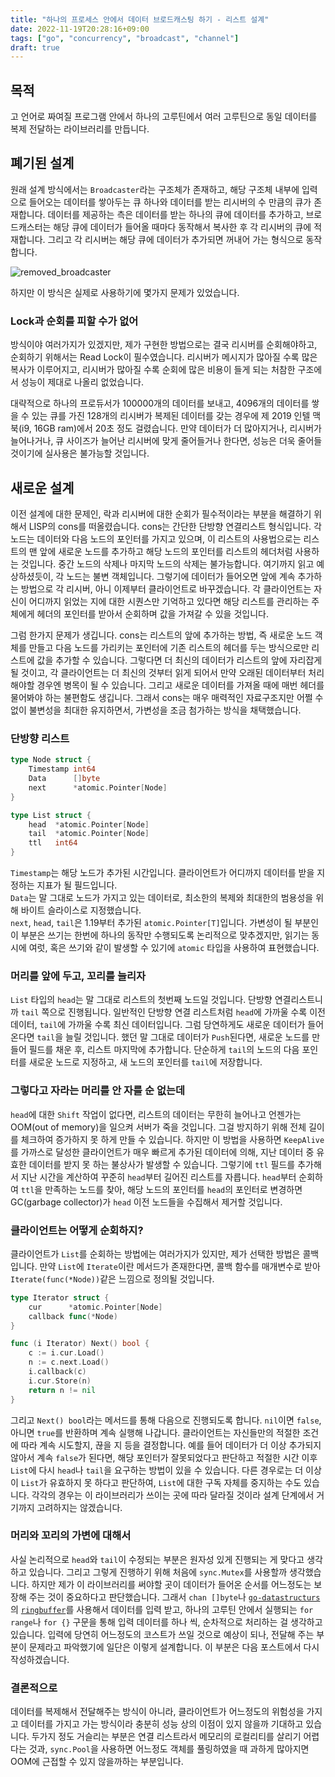 ```yaml
---
title: "하나의 프로세스 안에서 데이터 브로드캐스팅 하기 - 리스트 설계"
date: 2022-11-19T20:28:16+09:00
tags: ["go", "concurrency", "broadcast", "channel"]
draft: true
---
```


## 목적

고 언어로 짜여질 프로그램 안에서 하나의 고루틴에서 여러 고루틴으로 동일 데이터를 복제 전달하는 라이브러리를 만듭니다.

## 폐기된 설계

원래 설계 방식에서는 `Broadcaster`라는 구조체가 존재하고, 해당 구조체 내부에 입력으로 들어오는 데이터를 쌓아두는 큐 하나와 데이터를 받는 리시버의 수 만큼의 큐가 존재합니다. 데이터를 제공하는 측은 데이터를 받는 하나의 큐에 데이터를 추가하고, 브로드캐스터는 해당 큐에 데이터가 들어올 때마다 동작해서 복사한 후 각 리시버의 큐에 적재합니다. 그리고 각 리시버는 해당 큐에 데이터가 추가되면 꺼내어 가는 형식으로 동작합니다.

![removed_broadcaster](/img/BroadcasterRemoved.svg)

하지만 이 방식은 실제로 사용하기에 몇가지 문제가 있었습니다.

### Lock과 순회를 피할 수가 없어

방식이야 여러가지가 있겠지만, 제가 구현한 방법으로는 결국 리시버를 순회해야하고, 순회하기 위해서는 Read Lock이 필수였습니다. 리시버가 메시지가 많아질 수록 많은 복사가 이루어지고, 리시버가 많아질 수록 순회에 많은 비용이 들게 되는 처참한 구조에서 성능이 제대로 나올리 없었습니다.

대략적으로 하나의 프로듀서가 100000개의 데이터를 보내고, 4096개의 데이터를 쌓을 수 있는 큐를 가진 128개의 리시버가 복제된 데이터를 갖는 경우에 제 2019 인텔 맥북(i9, 16GB ram)에서 20초 정도 걸렸습니다. 만약 데이터가 더 많아지거나, 리시버가 늘어나거나, 큐 사이즈가 늘어난 리시버에 맞게 줄어들거나 한다면, 성능은 더욱 줄어들 것이기에 실사용은 불가능할 것입니다.

## 새로운 설계

이전 설계에 대한 문제인, 락과 리시버에 대한 순회가 필수적이라는 부분을 해결하기 위해서 LISP의 cons를 떠올렸습니다. cons는 간단한 단방향 연결리스트 형식입니다. 각 노드는 데이터와 다음 노드의 포인터를 가지고 있으며, 이 리스트의 사용법으로는 리스트의 맨 앞에 새로운 노드를 추가하고 해당 노드의 포인터를 리스트의 헤더처럼 사용하는 것입니다. 중간 노드의 삭제나 마지막 노드의 삭제는 불가능합니다. 여기까지 읽고 예상하셨듯이, 각 노드는 불변 객체입니다. 그렇기에 데이터가 들어오면 앞에 계속 추가하는 방법으로 각 리시버, 아니 이제부터 클라이언트로 바꾸겠습니다. 각 클라이언트는 자신이 어디까지 읽었는 지에 대한 시퀀스만 기억하고 있다면 해당 리스트를 관리하는 주체에게 헤더의 포인터를 받아서 순회하며 값을 가져갈 수 있을 것입니다.

그럼 한가지 문제가 생깁니다. cons는 리스트의 앞에 추가하는 방법, 즉 새로운 노드 객체를 만들고 다음 노드를 가리키는 포인터에 기존 리스트의 헤더를 두는 방식으로만 리스트에 값을 추가할 수 있습니다. 그렇다면 더 최신의 데이터가 리스트의 앞에 자리잡게 될 것이고, 각 클라이언트는 더 최신의 것부터 읽게 되어서 만약 오래된 데이터부터 처리해야할 경우엔 병목이 될 수 있습니다. 그리고 새로운 데이터를 가져올 때에 매번 헤더를 물어봐야 하는 불편함도 생깁니다. 그래서 cons는 매우 매력적인 자료구조지만 어쩔 수 없이 불변성을 최대한 유지하면서, 가변성을 조금 첨가하는 방식을 채택했습니다.

### 단방향 리스트

```go
type Node struct {
    Timestamp int64
    Data      []byte
    next      *atomic.Pointer[Node]
}

type List struct {
    head  *atomic.Pointer[Node]
    tail  *atomic.Pointer[Node]
    ttl   int64
}
```

`Timestamp`는 해당 노드가 추가된 시간입니다. 클라이언트가 어디까지 데이터를 받을 지 정하는 지표가 될 필드입니다.  
`Data`는 말 그대로 노드가 가지고 있는 데이터로, 최소한의 복제와 최대한의 범용성을 위해 바이트 슬라이스로 지정했습니다.  
`next`, `head`, `tail`은 1.19부터 추가된 `atomic.Pointer[T]`입니다. 가변성이 될 부분인 이 부분은 쓰기는 한번에 하나의 동작만 수행되도록 논리적으로 맞추겠지만, 읽기는 동시에 여럿, 혹은 쓰기와 같이 발생할 수 있기에 `atomic` 타입을 사용하여 표현했습니다.

### 머리를 앞에 두고, 꼬리를 늘리자

`List` 타입의 `head`는 말 그대로 리스트의 첫번째 노드일 것입니다. 단방향 연결리스트니까 `tail` 쪽으로 진행됩니다. 일반적인 단방향 연결 리스트처럼 `head`에 가까울 수록 이전 데이터, `tail`에 가까울 수록 최신 데이터입니다. 그럼 당연하게도 새로운 데이터가 들어온다면 `tail`을 늘릴 것입니다. 했던 말 그대로 데이터가 `Push`된다면, 새로운 노드를 만들어 필드를 채운 후, 리스트 마지막에 추가합니다. 단순하게 `tail`의 노드의 다음 포인터를 새로운 노드로 지정하고, 새 노드의 포인터를 `tail`에 저장합니다.

### 그렇다고 자라는 머리를 안 자를 순 없는데

`head`에 대한 `Shift` 작업이 없다면, 리스트의 데이터는 무한히 늘어나고 언젠가는 OOM(out of memory)을 일으켜 서버가 죽을 것입니다. 그걸 방지하기 위해 전체 길이를 체크하여 증가하지 못 하게 만들 수 있습니다. 하지만 이 방법을 사용하면 `KeepAlive`를 가까스로 달성한 클라이언트가 매우 빠르게 추가된 데이터에 의해, 지난 데이터 중 유효한 데이터를 받지 못 하는 불상사가 발생할 수 있습니다. 그렇기에 `ttl` 필드를 추가해서 지난 시간을 계산하여 꾸준히 `head`부터 길어진 리스트를 자릅니다. `head`부터 순회하여 `ttl`을 만족하는 노드를 찾아, 해당 노드의 포인터를 `head`의 포인터로 변경하면 GC(garbage collector)가 `head` 이전 노드들을 수집해서 제거할 것입니다.

### 클라이언트는 어떻게 순회하지?

클라이언트가 `List`를 순회하는 방법에는 여러가지가 있지만, 제가 선택한 방법은 콜백입니다. 만약 `List`에 `Iterate`이란 메서드가 존재한다면, 콜백 함수를 매개변수로 받아 `Iterate(func(*Node))`같은 느낌으로 정의될 것입니다.

```go
type Iterator struct {
    cur      *atomic.Pointer[Node]
    callback func(*Node)
}

func (i Iterator) Next() bool {
    c := i.cur.Load()
    n := c.next.Load()
    i.callback(c)
    i.cur.Store(n)
    return n != nil
}
```

그리고 `Next() bool`라는 메서드를 통해 다음으로 진행되도록 합니다. `nil`이면 `false`, 아니면 `true`를 반환하며 계속 실행해 나갑니다. 클라이언트는 자신들만의 적절한 조건에 따라 계속 시도할지, 끊을 지 등을 결정합니다. 예를 들어 데이터가 더 이상 추가되지 않아서 계속 `false`가 된다면, 해당 포인터가 잘못되었다고 판단하고 적절한 시간 이후 `List`에 다시 `head`나 `tail`을 요구하는 방법이 있을 수 있습니다. 다른 경우로는 더 이상 이 `List`가 유효하지 못 하다고 판단하여, `List`에 대한 구독 자체를 중지하는 수도 있습니다. 각각의 경우는 이 라이브러리가 쓰이는 곳에 따라 달라질 것이라 설계 단계에서 거기까지 고려하지는 않겠습니다.

### 머리와 꼬리의 가변에 대해서

사실 논리적으로 `head`와 `tail`이 수정되는 부분은 원자성 있게 진행되는 게 맞다고 생각하고 있습니다. 그리고 그렇게 진행하기 위해 처음에 `sync.Mutex`를 사용할까 생각했습니다. 하지만 제가 이 라이브러리를 써야할 곳이 데이터가 들어온 순서를 어느정도는 보장해 주는 것이 중요하다고 판단했습니다. 그래서 `chan []byte`나 [`go-datastructurs`](https://github.com/Workiva/go-datastructures)의 [`ringbuffer`](https://github.com/Workiva/go-datastructures/blob/master/queue/ring.go)를 사용해서 데이터를 입력 받고, 하나의 고루틴 안에서 실행되는 `for range`나 `for {}` 구문을 통해 입력 데이터를 하나 씩, 순차적으로 처리하는 걸 생각하고 있습니다. 입력에 당연히 어느정도의 코스트가 쓰일 것으로 예상이 되나, 전달해 주는 부분이 문제라고 파악했기에 일단은 이렇게 설계합니다. 이 부분은 다음 포스트에서 다시 작성하겠습니다.

### 결론적으로

데이터를 복제해서 전달해주는 방식이 아니라, 클라이언트가 어느정도의 위험성을 가지고 데이터를 가지고 가는 방식이라 충분히 성능 상의 이점이 있지 않을까 기대하고 있습니다. 두가지 정도 거슬리는 부분은 연결 리스트라서 메모리의 로컬리티를 살리기 어렵다는 것과, `sync.Pool`을 사용하면 어느정도 객체를 풀링하였을 때 과하게 많아지면 OOM에 근접할 수 있지 않을까하는 부분입니다.

